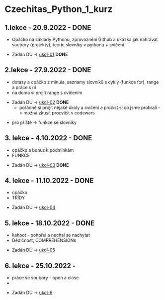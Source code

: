 # Czechitas_Python_1_kurz

## 1.lekce - 20.9.2022 - DONE
* Opáčko na základy Pythonu, zprovoznění Github a ukázka jak nahrávat soubory (projekty), teorie slovníky v pythonu + cvičení
- Zadán DÚ -> [ukol-01](https://github.com/andywaltlova/python-1-podzim-2022/blob/master/ukoly/ukol-01.md) __DONE__
## 2.lekce - 27.9.2022 - DONE
* dotazy a opáčko z minula, seznamy slovníků s cykly (funkce for), range a práce s ní
* na doma si projít range s cvičením
- Zadán DÚ -> [ukol-02](https://github.com/andywaltlova/python-1-podzim-2022/blob/master/ukoly/ukol-02.md) __DONE__
  - pořádně si projít nějaké úkoly a cvičení a pročíst si co jsme probrali -> možná zkusit procvičit v codewars
* pro příště -> funkce se slovníky
## 3. lekce - 4.10.2022 - DONE
* opáčko a bonus k podmínkám
* FUNKCE
- Zadán DÚ -> [ukol-03](https://github.com/andywaltlova/python-1-podzim-2022/blob/master/ukoly/ukol-03.md) __DONE__
## 4. lekce - 11.10.2022 - DONE
* opáčko 
* TŘÍDY
- Zadán DÚ -> [ukol-04](https://github.com/andywaltlova/python-1-podzim-2022/blob/master/ukoly/ukol-04.md)
## 5. lekce - 18.10.2022 - DONE
* kahoot - pohořel a nechal se nachytat
* Dědičnost, COMPREHENSIONs
- Zadán DÚ -> [ukol-05](https://github.com/andywaltlova/python-1-podzim-2022/blob/master/ukoly/ukol-05.md)
## 6. lekce - 25.10.2022 - 
* práce se soubory - open a close
* 
- Zadán DÚ -> [ukol-6](---)